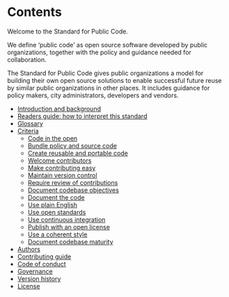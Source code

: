 # Contents

Welcome to the Standard for Public Code.

We define ‘public code’ as open source software developed by public organizations, together with the policy and guidance needed for collaboration.

The Standard for Public Code gives public organizations a model for building their own open source solutions to enable successful future reuse by similar public organizations in other places. It includes guidance for policy makers, city administrators, developers and vendors.

* [Introduction and background](introduction.md)
* [Readers guide: how to interpret this standard](readers-guide.md)
* [Glossary](glossary.md)
* [Criteria](criteria/)
  * [Code in the open](criteria/code-in-the-open.md)
  * [Bundle policy and source code](criteria/bundle-policy-and-code.md)
  * [Create reusable and portable code](criteria/reusable-and-portable-codebases.md)
  * [Welcome contributors](criteria/open-to-contributions.md)
  * [Make contributing easy](criteria/make-contributing-easy.md)
  * [Maintain version control](criteria/version-control-and-history.md)
  * [Require review of contributions](criteria/require-review.md)
  * [Document codebase objectives](criteria/document-objectives.md)
  * [Document the code](criteria/documenting.md)
  * [Use plain English](criteria/understandable-english-first.md)
  * [Use open standards](criteria/open-standards.md)
  * [Use continuous integration](criteria/continuous-integration.md)
  * [Publish with an open license](criteria/open-licenses.md)
  * [Use a coherent style](criteria/style.md)
  * [Document codebase maturity](criteria/document-maturity.md)
* [Authors](AUTHORS.md)
* [Contributing guide](CONTRIBUTING.md)
* [Code of conduct](CODE_OF_CONDUCT.md)
* [Governance](GOVERNANCE.md)
* [Version history](CHANGELOG.md)
* [License](LICENSE.md)
